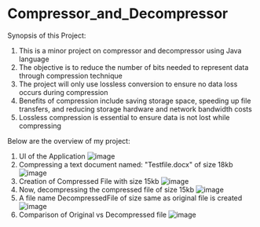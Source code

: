 # Compressor_and_Decompressor
Synopsis of this Project:
1. This is a minor project on compressor and decompressor using Java language
2. The objective is to reduce the number of bits needed to represent data through compression technique
3. The project will only use lossless conversion to ensure no data loss occurs during compression
4. Benefits of compression include saving storage space, speeding up file transfers, and reducing storage hardware and network bandwidth costs
5. Lossless compression is essential to ensure data is not lost while compressing

Below are the overview of my project:

1. UI of the Application
![image](https://github.com/bhuvan243/Compressor_and_Decompressor/assets/125134187/fa676f18-de9e-4113-b516-f5d483b47007)
2. Compressing a text document named: "Testfile.docx" of size 18kb
![image](https://github.com/bhuvan243/Compressor_and_Decompressor/assets/125134187/3e1a7d55-8e94-4ffb-8f7f-d7ae0db91193)
3. Creation of Compressed File with size 15kb
![image](https://github.com/bhuvan243/Compressor_and_Decompressor/assets/125134187/c71e4233-1d8c-405e-80fb-4ec5ae473231)
4. Now, decompressing the compressed file of size 15kb
![image](https://github.com/bhuvan243/Compressor_and_Decompressor/assets/125134187/24469248-9c3c-4c2c-ae2d-a3f0503def75)
5. A file name DecompressedFile of size same as original file is created
![image](https://github.com/bhuvan243/Compressor_and_Decompressor/assets/125134187/c025ecae-6943-4d8f-a9ad-0b3edc5e2a54)
6. Comparison of Original vs Decompressed file
![image](https://github.com/bhuvan243/Compressor_and_Decompressor/assets/125134187/45fca2be-071e-4d70-a53e-36ca3e063713)


